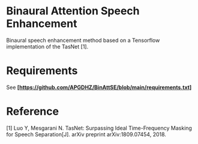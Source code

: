 # Binaural Attention Speech Enhancement
Binaural speech enhancement method based on a Tensorflow implementation of the TasNet [1].

# Requirements
See **[https://github.com/APGDHZ/BinAttSE/blob/main/requirements.txt]**

# Reference
[1] Luo Y, Mesgarani N. TasNet: Surpassing Ideal Time-Frequency Masking for Speech Separation[J]. arXiv preprint arXiv:1809.07454, 2018.
